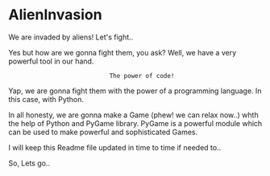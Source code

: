 # AlienInvasion

We are invaded by aliens! Let's fight..

Yes but how are we gonna fight them, you ask? Well, we have a very powerful tool in our hand. 

                                The power of code! 
                                
Yap, we are gonna fight them with the power of a programming language. In this case, with Python. 

In all honesty, we are gonna make a Game (phew! we can relax now..) whth the help of Python and PyGame library. PyGame is a powerful module which can be used to make powerful and sophisticated Games. 

I will keep this Readme file updated in time to time if needed to..

So, Lets go..
